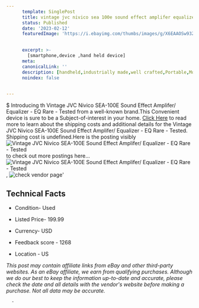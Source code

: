 ```yaml
---
      template: SinglePost
      title: vintage jvc nivico sea 100e sound effect amplifer equalizer eq rare tested
      status: Published
      date: '2023-02-12'
      featuredImage: 'https://i.ebayimg.com/thumbs/images/g/X6EAAOSw93ZjTJ0h/s-l225.jpg'
       

      excerpt: >-
        [smartphone,device ,hand held device]
      meta:
      canonicalLink: ''
      description: [handheld,industrially made,well crafted,Portable,Mobile,Compact,Convenient,Lightweight,Maneuverable,Man-portable,Miniature,Carriable,Hand-held,Light,Holdable,Transportable,Mobile device,Pocket-sized,On-the-go,Wireless,Cordless,Compact size,Convenient size, smartphone,device ,hand held device]
      noindex: false
      

---
```

$
      Introducing th Vintage JVC Nivico SEA-100E Sound Effect Amplifer/ Equalizer - EQ Rare - Tested from a well-known brand.This Convenient device  is sure to be a Subject-of-interest in your home. [Click Here](https://www.ebay.com/itm/115568095044?hash=item1ae8652f44%3Ag%3AX6EAAOSw93ZjTJ0h&mkevt=1&mkcid=1&mkrid=711-53200-19255-0&campid=%253CePNCampaignId%253E&customid=%253CreferenceId%253E&toolid=10049) to read more to learn about the shipping costs and additional details for the Vintage JVC Nivico SEA-100E Sound Effect Amplifer/ Equalizer - EQ Rare - Tested. Shipping cost is undefined.Here is the posting visibly ![Vintage JVC Nivico SEA-100E Sound Effect Amplifer/ Equalizer - EQ Rare - Tested](https://i.ebayimg.com/thumbs/images/g/X6EAAOSw93ZjTJ0h/s-l225.jpg) to check out more postings here... ![Vintage JVC Nivico SEA-100E Sound Effect Amplifer/ Equalizer - EQ Rare - Tested](https://i.ebayimg.com/images/g/X6EAAOSw93ZjTJ0h/s-l1600.jpg), ![check vendor page](https://origin-galleryplus.ebayimg.com/ws/web/115568095044_2_0_1/225x225.jpg,https://origin-galleryplus.ebayimg.com/ws/web/115568095044_3_0_1/225x225.jpg,https://origin-galleryplus.ebayimg.com/ws/web/115568095044_4_0_1/225x225.jpg,https://origin-galleryplus.ebayimg.com/ws/web/115568095044_5_0_1/225x225.jpg,https://origin-galleryplus.ebayimg.com/ws/web/115568095044_6_0_1/225x225.jpg,https://origin-galleryplus.ebayimg.com/ws/web/115568095044_7_0_1/225x225.jpg,https://origin-galleryplus.ebayimg.com/ws/web/115568095044_8_0_1/225x225.jpg,https://origin-galleryplus.ebayimg.com/ws/web/115568095044_9_0_1/225x225.jpg)'

      

 ## Technical Facts 



     
      

 - Condition- Used 


      

 - Listed Price- 199.99 


      

 - Currency- USD 


      

 - Feedback score - 1268 


      

 - Location - US 


      
      

 *_This post may contain affiliate links from eBay and other third-party websites. As an eBay affiliate, we earn from qualifying purchases. Although we do our best to keep the information up-to-date and accurate, please check the date and all details with the vendor's website before making a purchase. Not all data may be accurate._*




      -
